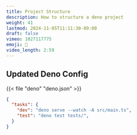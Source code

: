```yaml
---
title: Project Structure
description: How to structure a deno project
weight: 41
lastmod: 2024-11-05T11:11:30-09:00
draft: false
vimeo: 1027117775
emoji: 🧱
video_length: 2:59
---
```


## Updated Deno Config

{{< file "deno" "deno.json" >}}
```json
{
  "tasks": {
    "dev": "deno serve --watch -A src/main.ts",
    "test": "deno test tests/",
  }
}
```